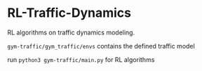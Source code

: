 # RL-Traffic-Dynamics

RL algorithms on traffic dynamics modeling. 

```gym-traffic/gym_traffic/envs``` contains the defined traffic model


run ```python3 gym-traffic/main.py``` for RL algorithms
